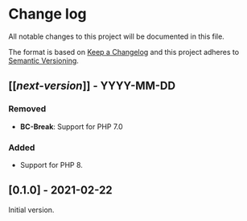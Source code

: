 # Change log
All notable changes to this project will be documented in this file.

The format is based on [Keep a Changelog](http://keepachangelog.com/)
and this project adheres to [Semantic Versioning](http://semver.org/).

## [[*next-version*]] - YYYY-MM-DD
### Removed
- **BC-Break**: Support for PHP 7.0

### Added
- Support for PHP 8.

## [0.1.0] - 2021-02-22
Initial version.
